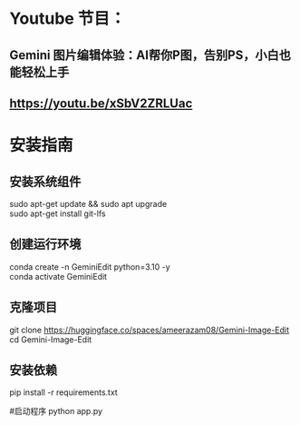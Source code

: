 # Youtube 节目：
## Gemini 图片编辑体验：AI帮你P图，告别PS，小白也能轻松上手
## https://youtu.be/xSbV2ZRLUac

# 安装指南

## 安装系统组件
sudo apt-get update && sudo apt upgrade  
sudo apt-get install git-lfs   


## 创建运行环境
conda create -n GeminiEdit python=3.10 -y  
conda activate GeminiEdit  

## 克隆项目
git clone https://huggingface.co/spaces/ameerazam08/Gemini-Image-Edit  
cd Gemini-Image-Edit  

## 安装依赖
pip install -r requirements.txt  

#启动程序
python app.py  










